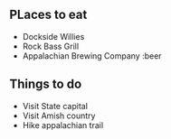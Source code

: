 ## PLaces to eat
- Dockside Willies
- Rock Bass Grill
- Appalachian Brewing Company :beer

## Things to do
- Visit State capital
- Visit Amish country
- Hike appalachian trail
